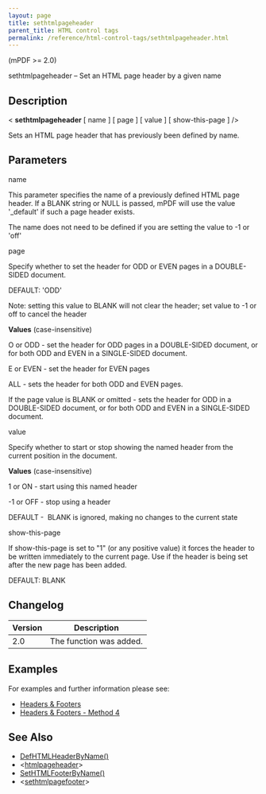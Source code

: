 ```yaml
---
layout: page
title: sethtmlpageheader
parent_title: HTML control tags
permalink: /reference/html-control-tags/sethtmlpageheader.html
---
```


<div id="bpmbook" class="bpmbook" style="direction:ltr;">
<div class="topic_user_field">
<div id="U0">
<p>(mPDF &gt;= 2.0)</p>
<p>sethtmlpageheader – Set an HTML page header by a given name</p>
<h2>Description</h2>

<div class="alert alert-info" role="alert">&lt; <b>sethtmlpageheader</b> [ <span class="parameter">name</span> ] [ <span class="parameter">page</span> ] [ <span class="parameter">value</span> ] [ <span class="parameter">show-this-page</span> ] /&gt;</div>
<p>Sets an HTML page header that has previously been defined by name.</p>
<h2>Parameters</h2>
<p class="manual_param_dt"><span class="parameter">name</span></p>
<p class="manual_param_dd">This parameter specifies the name of a previously defined HTML page header. If a <span class="smallblock">BLANK</span> string or <span class="smallblock">NULL</span> is passed, mPDF will use the value '_default' if such a page header exists.

The <span class="parameter">name</span> does not need to be defined if you are setting the value to -1 or 'off'</p>
<p class="manual_param_dt"><span class="parameter">page</span></p>
<p class="manual_param_dd">Specify whether to set the header for <span class="smallblock">ODD</span> or <span class="smallblock">EVEN</span> pages in a <span class="smallblock">DOUBLE-SIDED</span> document.

<span class="smallblock">DEFAULT</span>: 'ODD'

Note: setting this value to <span class="smallblock">BLANK</span> will not clear the header; set <span class="parameter">value</span> to -1 or off to cancel the header</p>
<p class="manual_param_dd"><b>Values</b> (case-insensitive)

O or ODD - set the header for <span class="smallblock">ODD</span> pages in a <span class="smallblock">DOUBLE-SIDED</span> document, or for both <span class="smallblock">ODD</span> and <span class="smallblock">EVEN</span> in a <span class="smallblock">SINGLE-SIDED</span> document.

E or EVEN - set the header for <span class="smallblock">EVEN</span> pages

ALL - sets the header for both <span class="smallblock">ODD</span> and <span class="smallblock">EVEN</span> pages.

If the <span class="parameter">page</span> value is <span class="smallblock">BLANK</span> or omitted - sets the header for <span class="smallblock">ODD</span> in a <span class="smallblock">DOUBLE-SIDED</span> document, or for both <span class="smallblock">ODD</span> and <span class="smallblock">EVEN</span> in a <span class="smallblock">SINGLE-SIDED</span> document.</p>
<p class="manual_param_dt"><span class="parameter">value</span></p>
<p class="manual_param_dd">Specify whether to start or stop showing the named header from the current position in the document.

<span class="smallblock">

</span></p>
<p class="manual_param_dd"><b>Values</b> (case-insensitive)

1 or ON - start using this named header

-1 or OFF - stop using a header

<span class="smallblock">DEFAULT</span> -&nbsp; <span class="smallblock">BLANK</span> is ignored, making no changes to the current state</p>
<p class="manual_param_dt"><span class="parameter">show-this-page</span></p>
<p class="manual_param_dd">If <span class="parameter">show-this-page</span> is set to "1" (or any positive value) it forces the header to be written immediately to the current page. Use if the header is being set after the new page has been added.

<span class="smallblock">DEFAULT</span>: <span class="smallblock">BLANK</span></p>
<h2>Changelog</h2>
<table class="bpmTopic"> <thead>
<tr> <th>Version</th><th>Description</th> </tr>
</thead> <tbody>
<tr>
<td>2.0</td>
<td>The function was added.</td>
</tr>
</tbody> </table>
<h2>Examples</h2>
<p>For examples and further information please see:</p>
<ul>
<li class="manual_boxlist"><a href="/headers-footers/headers-footers.html">Headers &amp; Footers</a></li>
<li class="manual_boxlist"><a href="/headers-footers/method-4.html">Headers &amp; Footers - Method 4</a></li>
</ul>
<h2>See Also</h2>
<ul>
<li class="manual_boxlist"><a href="/reference/mpdf-functions/defhtmlheaderbyname.html">DefHTMLHeaderByName()</a></li>
<li class="manual_boxlist">&lt;<a href="/reference/html-control-tags/htmlpageheader.html">htmlpageheader</a>&gt;</li>
<li class="manual_boxlist"><a href="/reference/mpdf-functions/sethtmlfooterbyname.html">SetHTMLFooterByName()</a></li>
<li class="manual_boxlist">&lt;<a href="/reference/html-control-tags/sethtmlpageheader.html">sethtmlpagefooter</a>&gt;</li>
</ul>
<p>&nbsp;</p>
</div>
</div>

